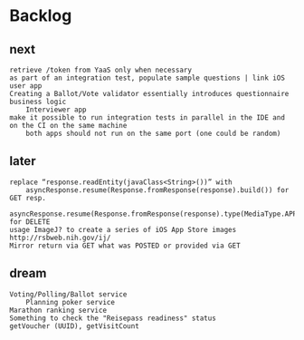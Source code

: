 # Backlog

## next
    retrieve /token from YaaS only when necessary
    as part of an integration test, populate sample questions | link iOS user app
	Creating a Ballot/Vote validator essentially introduces questionnaire business logic
		Interviewer app
    make it possible to run integration tests in parallel in the IDE and on the CI on the same machine
        both apps should not run on the same port (one could be random)
## later
    replace “response.readEntity(javaClass<String>())” with
        asyncResponse.resume(Response.fromResponse(response).build()) for GET resp.
        asyncResponse.resume(Response.fromResponse(response).type(MediaType.APPLICATION_JSON_TYPE).build()) for DELETE
    usage ImageJ? to create a series of iOS App Store images http://rsbweb.nih.gov/ij/
	Mirror return via GET what was POSTED or provided via GET
## dream
    Voting/Polling/Ballot service
        Planning poker service
    Marathon ranking service
    Something to check the "Reisepass readiness" status
    getVoucher (UUID), getVisitCount


